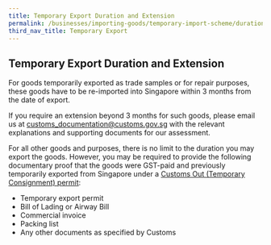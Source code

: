 ```yaml
---
title: Temporary Export Duration and Extension
permalink: /businesses/importing-goods/temporary-import-scheme/duration-and-extention-export
third_nav_title: Temporary Export 
---
```


## Temporary Export Duration and Extension

For goods temporarily exported as trade samples or for repair purposes, these goods have to be re-imported into Singapore within 3 months from the date of export.

If you require an extension beyond 3 months for such goods, please email us at [customs_documentation@customs.gov.sg](mailto:customs_documentation@customs.gov.sg) with the relevant explanations and supporting documents for our assessment.

For all other goods and purposes, there is no limit to the duration you may export the goods. However, you may be required to provide the following documentary proof that the goods were GST-paid and previously temporarily exported from Singapore under a [Customs Out (Temporary Consignment) permit](/businesses/exporting-goods/export-procedures/types-of-permits):

-   Temporary export permit
-   Bill of Lading or Airway Bill
-   Commercial invoice
-   Packing list
-   Any other documents as specified by Customs
